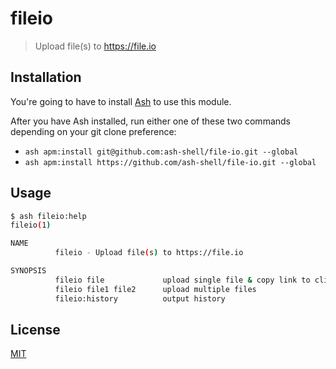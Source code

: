# fileio
> Upload file(s) to https://file.io

## Installation
You're going to have to install [Ash](https://github.com/ash-shell/ash) to use this module.

After you have Ash installed, run either one of these two commands depending on your git clone preference:

- `ash apm:install git@github.com:ash-shell/file-io.git --global`
- `ash apm:install https://github.com/ash-shell/file-io.git --global`

## Usage
```bash
$ ash fileio:help
fileio(1)

NAME
          fileio - Upload file(s) to https://file.io

SYNOPSIS
          fileio file             upload single file & copy link to clipboard
          fileio file1 file2      upload multiple files
          fileio:history          output history

```

## License
[MIT](license.md)
